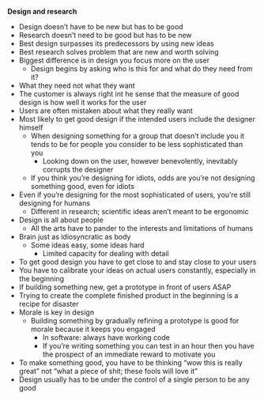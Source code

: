 **Design and research**

- Design doesn’t have to be new but has to be good
- Research doesn’t need to be good but has to be new
- Best design surpasses its predecessors by using new ideas
- Best research solves problem that are new and worth solving
- Biggest difference is in design you focus more on the user
	- Design begins by asking who is this for and what do they need from it?
- What they need not what they want
- The customer is always right int he sense that the measure of good design is how well it works for the user
- Users are often mistaken about what they really want
- Most likely to get good design if the intended users include the designer himself
	- When designing something for a group that doesn’t include you it tends to be for people you consider to be less sophisticated than you
		- Looking down on the user, however benevolently, inevitably corrupts the designer 
	- If you think you’re designing for idiots, odds are you’re not designing something good, even for idiots
- Even if you’re designing for the most sophisticated of users, you’re still designing for humans
	- Different in research; scientific ideas aren’t meant to be ergonomic
- Design is all about people
	- All the arts have to pander to the interests and limitations of humans
- Brain just as idiosyncratic as body
	- Some ideas easy, some ideas hard
		- Limited capacity for dealing with detail
- To get good design you have to get close to and stay close to your users
- You have to calibrate your ideas on actual users constantly, especially in the beginning
- If building something new, get a prototype in front of users ASAP
- Trying to create the complete finished product in the beginning is a recipe for disaster
- Morale is key in design
	- Building something by gradually refining a prototype is good for morale because it keeps you engaged
		- In software: always have working code
		- If you’re writing something you can test in an hour then you have the prospect of an immediate reward to motivate you
- To make something good, you have to be thinking “wow this is really great” not “what a piece of shit; these fools will love it”
- Design usually has to be under the control of a single person to be any good

